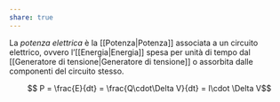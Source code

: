 ```yaml
---
share: true
---
```


La *potenza elettrica* è la [[Potenza|Potenza]] associata a un circuito elettrico, ovvero l’[[Energia|Energia]] spesa per unità di tempo dal [[Generatore di tensione|Generatore di tensione]] o assorbita dalle componenti del circuito stesso.

$$ P = \frac{E}{dt} = \frac{Q\cdot\Delta V}{dt} = I\cdot \Delta V$$